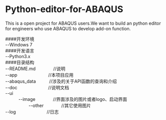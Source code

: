 # Python-editor-for-ABAQUS
This is a open project for ABAQUS users.We want to build an python editor for engineers who use ABAQUS to develop add-on function.

####开发环境  
--Windows 7  
####开发语言  
--Python3.x  
####目录结构  
--README.md　　　　//说明  
--app　　　　　　　//本项目应用  
--abaqus_data　　　//涉及的关于API函数的查询和介绍  
--doc　　　　　　　//说明文档  
--ui  </br>
　　　--image　　　　//界面涉及的图片或者logo、启动界面</br>　　
　　　--other　　　　//其它使用图片</br>
--log　　　　　　　//日志</br>

